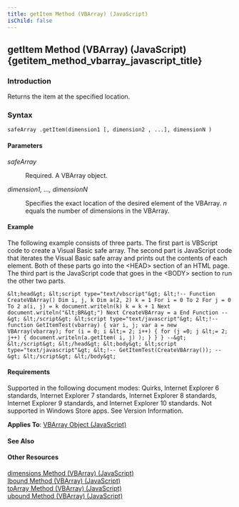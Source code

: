 ```yaml
---
title: getItem Method (VBArray) (JavaScript)
isChild: false
---
```


## getItem Method (VBArray) (JavaScript) {getitem_method_vbarray_javascript_title}

### Introduction 

 Returns the item at the specified location.

### Syntax 

```
safeArray .getItem(dimension1 [, dimension2 , ...], dimensionN )
```

#### Parameters 

<div id="sectionSection0" class="section" name="collapseableSection" style="" expanded="true">
  <dl class="authored">
    <dt>
      <i xmlns:util="util">safeArray</i>
    </dt>
    <dd>
      <p xmlns:util="util">
        Required. A VBArray object.
      </p>
    </dd>
    <dt>
      <i xmlns:util="util">dimension1, ..., dimensionN</i>
    </dt>
    <dd>
      <p xmlns:util="util">
        Specifies the exact location of the desired element of the VBArray. <i>n</i> equals the number of dimensions in the VBArray.
      </p>
    </dd>
  </dl>
</div>

#### Example 

<p xmlns:util="util">
  The following example consists of three parts. The first part is VBScript code to create a Visual Basic safe array. The second part is JavaScript code that iterates the Visual Basic safe array and
  prints out the contents of each element. Both of these parts go into the &lt;HEAD&gt; section of an HTML page. The third part is the JavaScript code that goes in the &lt;BODY&gt; section to run the
  other two parts.
</p>

```
&lt;head&gt; &lt;script type="text/vbscript"&gt; &lt;!-- Function CreateVBArray() Dim i, j, k Dim a(2, 2) k = 1 For i = 0 To 2 For j = 0 To 2 a(i, j) = k document.writeln(k) k = k + 1 Next
document.writeln("&lt;BR&gt;") Next CreateVBArray = a End Function --&gt; &lt;/script&gt; &lt;script type="text/javascript"&gt; &lt;!-- function GetItemTest(vbarray) { var i, j; var a = new
VBArray(vbarray); for (i = 0; i &lt;= 2; i++) { for (j =0; j &lt;= 2; j++) { document.writeln(a.getItem( i, j) ); } } } --&gt; &lt;/script&gt; &lt;/head&gt; &lt;body&gt; &lt;script
type="text/javascript"&gt; &lt;!-- GetItemTest(CreateVBArray()); --&gt; &lt;/script&gt; &lt;/body&gt;
```

#### Requirements 

<div id="requirementsTitleSection" class="section" name="collapseableSection" style="">
  <p xmlns:util="util">
    Supported in the following document modes: Quirks, Internet Explorer 6 standards, Internet Explorer 7 standards, Internet Explorer 8 standards, Internet Explorer 9 standards, and Internet
    Explorer 10 standards. Not supported in Windows Store apps. See Version Information.
  </p>
  <p xmlns:util="util">
    <b>Applies To</b>: <span sdata="link"><a href="f0b767f1-ea8a-4726-962b-2708d4742518.htm">VBArray Object (JavaScript)</a></span>
  </p>
</div>

#### See Also 

<div id="seeAlsoSection" class="section" name="collapseableSection" style="">
  <h4 class="subHeading">
    Other Resources
  </h4>
  <div class="seeAlsoStyle">
    <span sdata="link" xmlns:util="util"><a href="ac83589e-85d9-48cb-b28d-c579e65fd604.htm">dimensions Method (VBArray) (JavaScript)</a></span>
  </div>
  <div class="seeAlsoStyle">
    <span sdata="link" xmlns:util="util"><a href="30ff5e8a-8165-494b-bce8-0a562ec2eec3.htm">lbound Method (VBArray) (JavaScript)</a></span>
  </div>
  <div class="seeAlsoStyle">
    <span sdata="link" xmlns:util="util"><a href="664de44c-2039-4289-82f6-948e9d744d80.htm">toArray Method (VBArray) (JavaScript)</a></span>
  </div>
  <div class="seeAlsoStyle">
    <span sdata="link" xmlns:util="util"><a href="761811c5-9a3d-4cb3-bfe0-0a8749f34496.htm">ubound Method (VBArray) (JavaScript)</a></span>
  </div>
</div>

